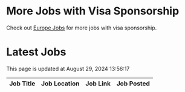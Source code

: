 # More Jobs with Visa Sponsorship

Check out [Europe Jobs](https://github.com/sureshparimi/europejobs#latest-jobs) for more jobs with visa sponsorship.

# Latest Jobs

This page is updated at August 29, 2024 13:56:17

| Job Title | Job Location | Job Link | Job Posted |
| --- | --- | --- | --- |
